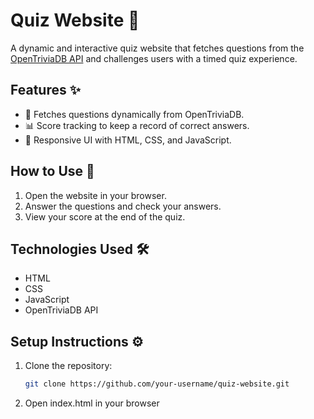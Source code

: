 # Quiz Website 🎯  

A dynamic and interactive quiz website that fetches questions from the [OpenTriviaDB API](https://opentdb.com/) and challenges users with a timed quiz experience.  

## Features ✨  
- 📌 Fetches questions dynamically from OpenTriviaDB.   
- 📊 Score tracking to keep a record of correct answers.  
- 🎨 Responsive UI with HTML, CSS, and JavaScript.  

## How to Use 🚀  
1. Open the website in your browser.    
3. Answer the questions and check your answers.  
4. View your score at the end of the quiz.  

## Technologies Used 🛠  
- HTML  
- CSS  
- JavaScript  
- OpenTriviaDB API  

## Setup Instructions ⚙️  
1. Clone the repository:  
   ```bash
   git clone https://github.com/your-username/quiz-website.git
2. Open index.html in your browser
